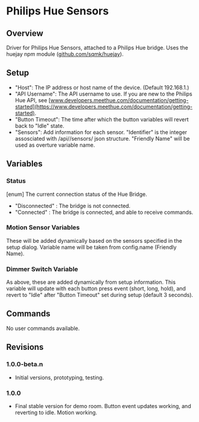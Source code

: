# Philips Hue Sensors


## Overview

Driver for Philips Hue Sensors, attached to a Philips Hue bridge. Uses the huejay npm module ([github.com/sqmk/huejay](https://github.com/sqmk/huejay)).


## Setup

- "Host": The IP address or host name of the device. (Default 192.168.1.)
- "API Username": The API username to use. If you are new to the Philips Hue API, see [www.developers.meethue.com/documentation/getting-started](https://www.developers.meethue.com/documentation/getting-started).
- "Button Timeout": The time after which the button variables will revert back to "Idle" state.
- "Sensors": Add information for each sensor. "Identifier" is the integer assosciated with /api/<username>/sensors/ json structure. "Friendly Name" will be used as overture variable name.


## Variables

### Status

[enum] The current connection status of the Hue Bridge.
- "Disconnected" : The bridge is not connected.
- "Connected" : The bridge is connected, and able to receive commands.

### Motion Sensor Variables

These will be added dynamically based on the sensors specified in the setup dialog.
Variable name will be taken from config.name (Friendly Name).

### Dimmer Switch Variable

As above, these are added dynamically from setup information.
This variable will update with each button press event (short, long, hold), and revert to "Idle" after "Button Timeout" set during setup (default 3 seconds).


## Commands

No user commands available.


## Revisions

### 1.0.0-beta.n

- Initial versions, prototyping, testing.

### 1.0.0

- Final stable version for demo room. Button event updates working, and reverting to idle. Motion working.
